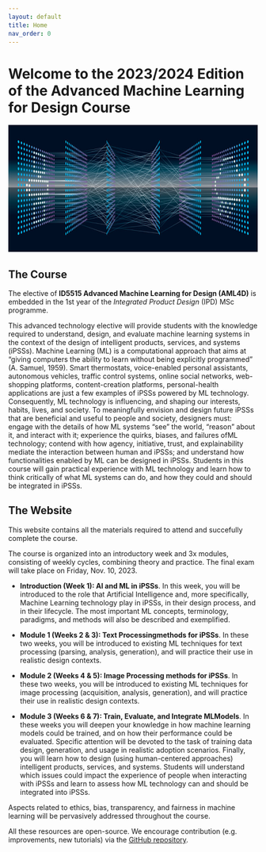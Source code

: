 ```yaml
---
layout: default
title: Home
nav_order: 0
---
```


# Welcome to the 2023/2024 Edition of the Advanced Machine Learning for Design Course

<p align="center">
  <img src="/assets/images/aml4d_home.jpg" />
</p>

## The Course

The elective of **ID5515 Advanced Machine Learning for Design (AML4D)** is embedded in the 1st
year of the *Integrated Product Design* (IPD) MSc programme.

This advanced technology elective will provide students with the knowledge required to
understand, design, and evaluate machine learning systems in the context of the design of
intelligent products, services, and systems (iPSSs). Machine Learning (ML) is a computational
approach that aims at “giving computers the ability to learn without being explicitly
programmed” (A. Samuel, 1959). Smart thermostats, voice-enabled personal assistants,
autonomous vehicles, traffic control systems, online social networks, web-shopping platforms,
content-creation platforms, personal-health applications are just a few examples of
iPSSs powered by ML technology. Consequently, ML technology is influencing, and shaping
our interests, habits, lives, and society. To meaningfully envision and design future
iPSSs that are beneficial and useful to people and society, designers must: engage with the
details of how ML systems “see” the world, “reason” about it, and interact with it; experience
the quirks, biases, and failures ofML technology; contend with how agency, initiative,
trust, and explainability mediate the interaction between human and iPSSs; and understand
how functionalities enabled by ML can be designed in iPSSs. Students in this course
will gain practical experience with ML technology and learn how to think critically of what
ML systems can do, and how they could and should be integrated in iPSSs.

## The Website

This website contains all the materials required to attend and succefully complete the course. 

The course is organized into an introductory week and 3x modules, consisting of weekly cycles, combining theory and practice. The final exam will take place on Friday, Nov. 10,
2023.

- **Introduction (Week 1): AI and ML in iPSSs**. In this week, you will be introduced to the role that Artificial Intelligence and, more specifically,
Machine Learning technology play in iPSSs, in their design process, and in their lifecycle.
The most important ML concepts, terminology, paradigms, and methods will also be
described and exemplified.

- **Module 1 (Weeks 2 & 3): Text Processingmethods for iPSSs**. In these two weeks, you will be introduced to existing ML techniques for text processing
(parsing, analysis, generation), and will practice their use in realistic design contexts.

- **Module 2 (Weeks 4 & 5): Image Processing methods for iPSSs**.
In these two weeks, you will be introduced to existing ML techniques for image processing
(acquisition, analysis, generation), and will practice their use in realistic design contexts.

- **Module 3 (Weeks 6 & 7): Train, Evaluate, and Integrate MLModels**.
In these weeks you will deepen your knowledge in how machine learning models could
be trained, and on how their performance could be evaluated. Specific attention will be
devoted to the task of training data design, generation, and usage in realistic adoption scenarios.
Finally, you will learn how to design (using human-centered approaches) intelligent
products, services, and systems. Students will understand which issues could impact the
experience of people when interacting with iPSSs and learn to assess how ML technology
can and should be integrated into iPSSs.

Aspects related to ethics, bias, transparency, and fairness in machine learning will be pervasively addressed throughout the course.  

All these resources are open-source. We encourage contribution (e.g. improvements, new tutorials) via the [GitHub repository](https://github.com/aml4design/aml4design.github.io).



